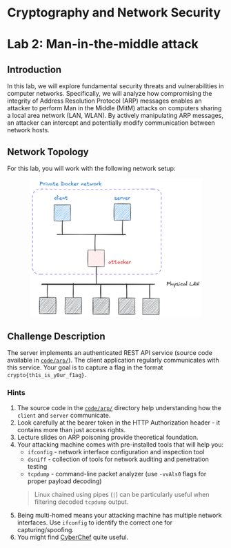 # Cryptography and Network Security <!-- omit in toc -->

# Lab 2: Man-in-the-middle attack <!-- omit in toc -->

## Introduction

In this lab, we will explore fundamental security threats and vulnerabilities in computer networks. Specifically, we will analyze how compromising the integrity of Address Resolution Protocol (ARP) messages enables an attacker to perform Man in the Middle (MitM) attacks on computers sharing a local area network (LAN, WLAN). By actively manipulating ARP messages, an attacker can intercept and potentially modify communication between network hosts.

## Network Topology

For this lab, you will work with the following network setup:

<p align="center">
  <img src="../img/client_server_topology.png" width="400px" height="auto"/>
</p>

## Challenge Description

The server implements an authenticated REST API service (source code available in [`code/arp/`](../code/arp/)). The client application regularly communicates with this service. Your goal is to capture a flag in the format `crypto{th1s_is_y0ur_f1ag}`.

### Hints

1. The source code in the [`code/arp/`](../code/arp/) directory help understanding how the `client` and `server` communicate.
2. Look carefully at the bearer token in the HTTP Authorization header - it contains more than just access rights.
3. Lecture slides on ARP poisoning provide theoretical foundation.
4. Your attacking machine comes with pre-installed tools that will help you:
   - `ifconfig` - network interface configuration and inspection tool
   - `dsniff` - collection of tools for network auditing and penetration testing
   - `tcpdump` - command-line packet analyzer (use `-vvAls0` flags for proper payload decoding)
   > Linux chained using pipes (`|`) can be particularly useful when filtering decoded `tcpdump` output.
5. Being multi-homed means your attacking machine has multiple network interfaces. Use `ifconfig` to identify the correct one for capturing/spoofing.
6. You might find [CyberChef](https://gchq.github.io/CyberChef/) quite useful.
